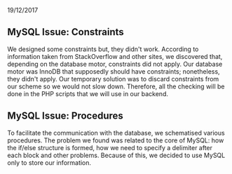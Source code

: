 19/12/2017
## MySQL Issue: Constraints

We designed some constraints but, they didn't work. According to information taken from StackOverflow and other
sites, we discovered that, depending on the database motor, constraints did not apply. Our database motor was InnoDB that 
supposedly should have constraints; nonetheless, they didn't apply.
Our temporary solution was to discard constraints from our scheme so we would not slow down. Therefore, all the checking
will be done in the PHP scripts that we will use in our backend.

## MySQL Issue: Procedures

To facilitate the communication with the database, we schematised various procedures. The problem we found was related to 
the core of MySQL: how the if/else structure is formed, how we need to specify a delimiter after each block and other problems.
Because of this, we decided to use MySQL only to store our information.

